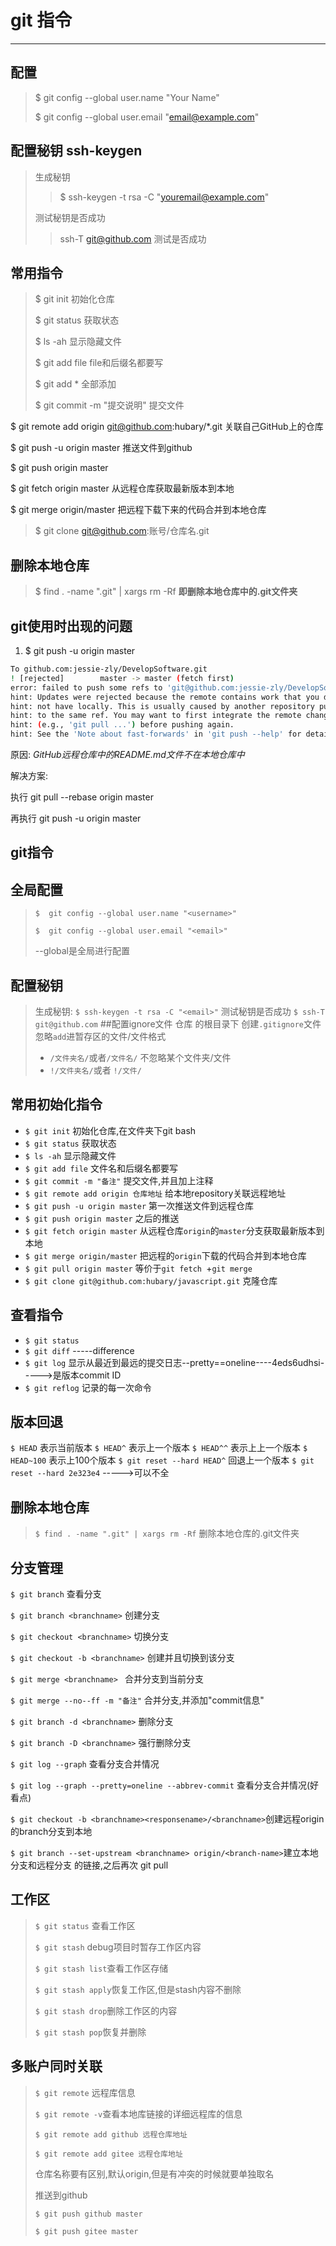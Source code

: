 # git 指令

-------------------------

## 配置

>$ git config --global user.name "Your Name"
>
>$ git config --global user.email "email@example.com"

## 配置秘钥 ssh-keygen

> 生成秘钥
>>$ ssh-keygen -t rsa -C "youremail@example.com"
>
>测试秘钥是否成功
>>ssh-T git@github.com 测试是否成功

## 常用指令

>$ git init 初始化仓库
>
>$ git status 获取状态
>
>$ ls -ah 显示隐藏文件
>
>$ git add file file和后缀名都要写
>
>$ git add * 全部添加
>
>$ git commit -m "提交说明" 提交文件
>
$ git remote add origin git@github.com:hubary/*.git 关联自己GitHub上的仓库
>
$ git push -u origin master 推送文件到github
>
$ git push origin master
>
$ git fetch origin master 从远程仓库获取最新版本到本地
>
$ git merge origin/master 把远程下载下来的代码合并到本地仓库
>
>$ git clone git@github.com:账号/仓库名.git

## 删除本地仓库

>$ find . -name ".git" | xargs rm -Rf
> **即删除本地仓库中的.git文件夹**

## git使用时出现的问题

1. $ git push -u origin master

```bash
To github.com:jessie-zly/DevelopSoftware.git
! [rejected]        master -> master (fetch first)
error: failed to push some refs to 'git@github.com:jessie-zly/DevelopSoftware.git'
hint: Updates were rejected because the remote contains work that you do
hint: not have locally. This is usually caused by another repository pushing
hint: to the same ref. You may want to first integrate the remote changes
hint: (e.g., 'git pull ...') before pushing again.
hint: See the 'Note about fast-forwards' in 'git push --help' for details.
```

原因:
*GitHub远程仓库中的README.md文件不在本地仓库中*

解决方案:

执行
git pull --rebase origin master

再执行
git push -u origin master

## git指令

## 全局配置

>`$  git config --global user.name "<username>"`
>
>`$  git config --global user.email "<email>"`
>
>--global是全局进行配置

## 配置秘钥

> 生成秘钥:
> `$ ssh-keygen -t rsa -C "<email>"`
> 测试秘钥是否成功
> `$ ssh-T git@github.com`
> ##配置ignore文件
> 仓库 的根目录下
> 创建`.gitignore`文件
> 忽略`add`进暂存区的文件/文件格式
> * `/文件夹名/`或者`/文件名/`
> 不忽略某个文件夹/文件
> * `!/文件夹名/`或者  `!/文件/`

## 常用初始化指令

* `$ git init`    初始化仓库,在文件夹下git bash
* `$ git status`  获取状态
* `$ ls -ah`  显示隐藏文件
* `$ git add file`   文件名和后缀名都要写
* `$ git commit -m "备注"`  提交文件,并且加上注释
* `$ git remote add origin 仓库地址` 给本地repository关联远程地址 
* `$ git push -u origin master`  第一次推送文件到远程仓库
* `$ git push origin master`  之后的推送
* `$ git fetch origin master`  从远程仓库`origin`的`master`分支获取最新版本到本地
* `$ git merge origin/master` 把远程的`origin`下载的代码合并到本地仓库
* `$ git pull origin master` 等价于`git fetch `+`git merge`
* `$ git clone git@github.com:hubary/javascript.git`  克隆仓库


## 查看指令

* `$ git status`
* `$ git diff`  -----difference
* `$ git log`  显示从最近到最远的提交日志--pretty==oneline----4eds6udhsi----->是版本commit ID
* `$ git reflog`  记录的每一次命令

## 版本回退

`$ HEAD` 表示当前版本
`$ HEAD^` 表示上一个版本
`$ HEAD^^` 表示上上一个版本
`$ HEAD~100` 表示上100个版本
`$ git reset --hard HEAD^`  回退上一个版本
`$ git reset --hard 2e323e4`  ----->可以不全

## 删除本地仓库

> `$ find . -name ".git" | xargs rm -Rf`
> 删除本地仓库的.git文件夹

## 分支管理

`$ git branch`  查看分支
  
`$ git branch <branchname>`  创建分支
  
`$ git checkout <branchname>`  切换分支
  
`$ git checkout -b <branchname>`   创建并且切换到该分支

`$ git merge <branchname> `  合并分支到当前分支

`$ git merge --no--ff -m "备注"`  合并分支,并添加"commit信息"
  
`$ git branch -d <branchname>`  删除分支

`$ git branch -D <branchname>` 强行删除分支

`$ git log --graph`  查看分支合并情况

`$ git log --graph --pretty=oneline --abbrev-commit`  查看分支合并情况(好看点)

`$ git checkout -b <branchname><responsename>/<branchname>`创建远程origin的branch分支到本地

`$ git branch --set-upstream <branchname> origin/<branch-name>`建立本地分支和远程分支 的链接,之后再次 git pull

## 工作区

>`$ git status` 查看工作区
>
>`$ git stash` debug项目时暂存工作区内容
>
>`$ git stash list`查看工作区存储
>
>`$ git stash apply`恢复工作区,但是stash内容不删除
>
>`$ git stash drop`删除工作区的内容
>
>`$ git stash pop`恢复并删除

## 多账户同时关联

> `$ git remote` 远程库信息
>
> `$ git remote -v`查看本地库链接的详细远程库的信息
>
> `$ git remote add github 远程仓库地址`
>
> `$ git remote add gitee 远程仓库地址`
>
> 仓库名称要有区别,默认origin,但是有冲突的时候就要单独取名
>
> 推送到github
>
> `$ git push github master`
>
> `$ git push gitee master`